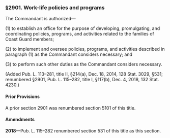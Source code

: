 ### §2901. Work-life policies and programs ###

The Commandant is authorized—

(1) to establish an office for the purpose of developing, promulgating, and coordinating policies, programs, and activities related to the families of Coast Guard members;

(2) to implement and oversee policies, programs, and activities described in paragraph (1) as the Commandant considers necessary; and

(3) to perform such other duties as the Commandant considers necessary.

(Added Pub. L. 113–281, title II, §214(a), Dec. 18, 2014, 128 Stat. 3029, §531; renumbered §2901, Pub. L. 115–282, title I, §117(b), Dec. 4, 2018, 132 Stat. 4230.)

#### Prior Provisions ####

A prior section 2901 was renumbered section 5101 of this title.

#### Amendments ####

**2018**—Pub. L. 115–282 renumbered section 531 of this title as this section.